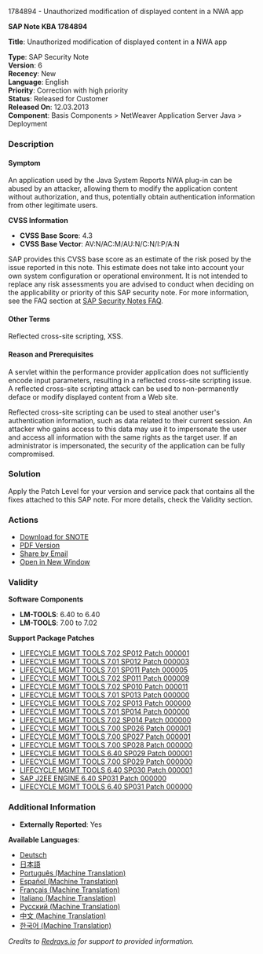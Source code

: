 1784894 - Unauthorized modification of displayed content in a NWA app

**SAP Note KBA 1784894**

**Title**: Unauthorized modification of displayed content in a NWA app

**Type**: SAP Security Note  
**Version**: 6  
**Recency**: New  
**Language**: English  
**Priority**: Correction with high priority  
**Status**: Released for Customer  
**Released On**: 12.03.2013  
**Component**: Basis Components > NetWeaver Application Server Java > Deployment

### Description

#### Symptom
An application used by the Java System Reports NWA plug-in can be abused by an attacker, allowing them to modify the application content without authorization, and thus, potentially obtain authentication information from other legitimate users.

**CVSS Information**  
- **CVSS Base Score**: 4.3  
- **CVSS Base Vector**: AV:N/AC:M/AU:N/C:N/I:P/A:N

SAP provides this CVSS base score as an estimate of the risk posed by the issue reported in this note. This estimate does not take into account your own system configuration or operational environment. It is not intended to replace any risk assessments you are advised to conduct when deciding on the applicability or priority of this SAP security note. For more information, see the FAQ section at [SAP Security Notes FAQ](https://service.sap.com/securitynotes/).

#### Other Terms
Reflected cross-site scripting, XSS.

#### Reason and Prerequisites
A servlet within the performance provider application does not sufficiently encode input parameters, resulting in a reflected cross-site scripting issue. A reflected cross-site scripting attack can be used to non-permanently deface or modify displayed content from a Web site.

Reflected cross-site scripting can be used to steal another user's authentication information, such as data related to their current session. An attacker who gains access to this data may use it to impersonate the user and access all information with the same rights as the target user. If an administrator is impersonated, the security of the application can be fully compromised.

### Solution
Apply the Patch Level for your version and service pack that contains all the fixes attached to this SAP note. For more details, check the Validity section.

### Actions
- [Download for SNOTE](https://notesdownloads.sap.com/note/0040000017550192017)
- [PDF Version](https://userapps.support.sap.com/sap/support/sfm/notes/print/0001784894?language=en-US&token=13D601131E4ECF584A2EF3F342340060)
- [Share by Email](https://me.sap.com/share-email-link)  
- [Open in New Window](https://me.sap.com/open-new-window-link)

### Validity

**Software Components**
- **LM-TOOLS**: 6.40 to 6.40
- **LM-TOOLS**: 7.00 to 7.02

**Support Package Patches**
- [LIFECYCLE MGMT TOOLS 7.02 SP012 Patch 000001](https://userapps.support.sap.com/sap/support/swdc/notes?cvnr=01200615320200012515&support_package=SP012&patch_level=000001)
- [LIFECYCLE MGMT TOOLS 7.01 SP012 Patch 000003](https://userapps.support.sap.com/sap/support/swdc/notes?cvnr=01200615320200010798&support_package=SP012&patch_level=000003)
- [LIFECYCLE MGMT TOOLS 7.01 SP011 Patch 000005](https://userapps.support.sap.com/sap/support/swdc/notes?cvnr=01200615320200010798&support_package=SP011&patch_level=000005)
- [LIFECYCLE MGMT TOOLS 7.02 SP011 Patch 000009](https://userapps.support.sap.com/sap/support/swdc/notes?cvnr=01200615320200012515&support_package=SP011&patch_level=000009)
- [LIFECYCLE MGMT TOOLS 7.02 SP010 Patch 000011](https://userapps.support.sap.com/sap/support/swdc/notes?cvnr=01200615320200012515&support_package=SP010&patch_level=000011)
- [LIFECYCLE MGMT TOOLS 7.01 SP013 Patch 000000](https://userapps.support.sap.com/sap/support/swdc/notes?cvnr=01200615320200010798&support_package=SP013&patch_level=000000)
- [LIFECYCLE MGMT TOOLS 7.02 SP013 Patch 000000](https://userapps.support.sap.com/sap/support/swdc/notes?cvnr=01200615320200012515&support_package=SP013&patch_level=000000)
- [LIFECYCLE MGMT TOOLS 7.01 SP014 Patch 000000](https://userapps.support.sap.com/sap/support/swdc/notes?cvnr=01200615320200010798&support_package=SP014&patch_level=000000)
- [LIFECYCLE MGMT TOOLS 7.02 SP014 Patch 000000](https://userapps.support.sap.com/sap/support/swdc/notes?cvnr=01200615320200012515&support_package=SP014&patch_level=000000)
- [LIFECYCLE MGMT TOOLS 7.00 SP026 Patch 000001](https://userapps.support.sap.com/sap/support/swdc/notes?cvnr=01200314690200004760&support_package=SP026&patch_level=000001)
- [LIFECYCLE MGMT TOOLS 7.00 SP027 Patch 000001](https://userapps.support.sap.com/sap/support/swdc/notes?cvnr=01200314690200004760&support_package=SP027&patch_level=000001)
- [LIFECYCLE MGMT TOOLS 7.00 SP028 Patch 000000](https://userapps.support.sap.com/sap/support/swdc/notes?cvnr=01200314690200004760&support_package=SP028&patch_level=000000)
- [LIFECYCLE MGMT TOOLS 6.40 SP029 Patch 000001](https://userapps.support.sap.com/sap/support/swdc/notes?cvnr=01200314690200004759&support_package=SP029&patch_level=000001)
- [LIFECYCLE MGMT TOOLS 7.00 SP029 Patch 000000](https://userapps.support.sap.com/sap/support/swdc/notes?cvnr=01200314690200004760&support_package=SP029&patch_level=000000)
- [LIFECYCLE MGMT TOOLS 6.40 SP030 Patch 000001](https://userapps.support.sap.com/sap/support/swdc/notes?cvnr=01200314690200004759&support_package=SP030&patch_level=000001)
- [SAP J2EE ENGINE 6.40 SP031 Patch 000000](https://userapps.support.sap.com/sap/support/swdc/notes?cvnr=01200615320200006685&support_package=SP031&patch_level=000000)
- [LIFECYCLE MGMT TOOLS 6.40 SP031 Patch 000000](https://userapps.support.sap.com/sap/support/swdc/notes?cvnr=01200314690200004759&support_package=SP031&patch_level=000000)

### Additional Information
- **Externally Reported**: Yes

**Available Languages**:  
- [Deutsch](https://me.sap.com/notes/0001784894/D)  
- [日本語](https://me.sap.com/notes/0001784894/J)  
- [Português (Machine Translation)](https://me.sap.com/notes/0001784894/P)  
- [Español (Machine Translation)](https://me.sap.com/notes/0001784894/S)  
- [Français (Machine Translation)](https://me.sap.com/notes/0001784894/F)  
- [Italiano (Machine Translation)](https://me.sap.com/notes/0001784894/I)  
- [Русский (Machine Translation)](https://me.sap.com/notes/0001784894/R)  
- [中文 (Machine Translation)](https://me.sap.com/notes/0001784894/1)  
- [한국어 (Machine Translation)](https://me.sap.com/notes/0001784894/3)

_Credits to [Redrays.io](https://redrays.io) for support to provided information._